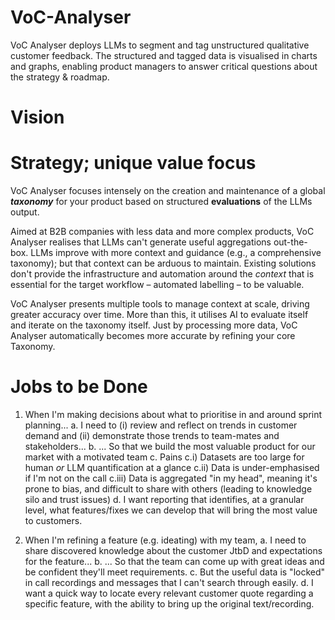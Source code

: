 # VoC-Analyser
VoC Analyser deploys LLMs to segment and tag unstructured qualitative customer feedback. The structured and tagged data is visualised in charts and graphs, enabling product managers to answer critical questions about the strategy & roadmap.

# Vision

# Strategy; unique value focus
VoC Analyser focuses intensely on the creation and maintenance of a global **_taxonomy_** for your product based on structured **evaluations** of the LLMs output.

Aimed at B2B companies with less data and more complex products, VoC Analyser realises that LLMs can't generate useful aggregations out-the-box. LLMs improve with more context and guidance (e.g., a comprehensive taxonomy); but that context can be arduous to maintain. Existing solutions don't provide the infrastructure and automation around the _context_ that is essential for the target workflow – automated labelling – to be valuable. 

VoC Analyser presents multiple tools to manage context at scale, driving greater accuracy over time. More than this, it utilises AI to evaluate itself and iterate on the taxonomy itself. Just by processing more data, VoC Analyser automatically becomes more accurate by refining your core Taxonomy.

# Jobs to be Done
1. When I'm making decisions about what to prioritise in and around sprint planning...
	a. I need to (i) review and reflect on trends in customer demand and (ii) demonstrate those trends to team-mates and stakeholders...
	b. ... So that we build the most valuable product for our market with a motivated team
	c. Pains
		c.i) Datasets are too large for human _or_ LLM quantification at a glance
		c.ii) Data is under-emphasised if I'm not on the call
		c.iii) Data is aggregated "in my head", meaning it's prone to bias, and difficult to share with others (leading to knowledge silo and trust issues)
    d. I want reporting that identifies, at a granular level, what features/fixes we can develop that will bring the most value to customers.

2. When I'm refining a feature (e.g. ideating) with my team,
	a. I need to share discovered knowledge about the customer JtbD and expectations for the feature...
	b. ... So that the team can come up with great ideas and be confident they'll meet requirements.
	c. But the useful  data is "locked" in call recordings and messages that I can't search through easily.
	d. I want a quick way to locate every relevant customer quote regarding a specific feature, with the ability to bring up the original text/recording.

